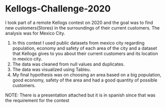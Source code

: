 # Kellogs-Challenge-2020

I took part of a remote Kellogs contest on 2020 and the goal was to find new customers(Stores) in the surroundings of their current customers. The analysis was for Mexico City.
1. In this contest I used public datasets from mexico city regarding population, economy and safety of each area of the city and a dataset that Kellogs gives to you about their current customers and its location in mexico city.
2. The data was cleaned from null values and duplicates.
3. The data was visualized using Tableu. 
4. My final hypothesis was on choosing an area based on a big population, good economy, safety of the area and had a good quantity of possible customers.

NOTE: There is a presentation attached but it is in spanish since that was the requirement for the contest



